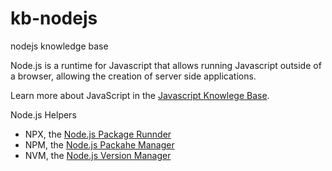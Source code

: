 # kb-nodejs
nodejs knowledge base

Node.js is a runtime for Javascript that allows running Javascript outside of a browser, allowing the creation of server side applications.

Learn more about JavaScript in the [Javascript Knowlege Base](https://github.com/cainenielsen/kb-javascript).


Node.js Helpers
- NPX, the [Node.js Package Runnder](npx.md)
- NPM, the [Node.js Packahe Manager](npm.md)
- NVM, the [Node.js Version Manager](nvm.md)
